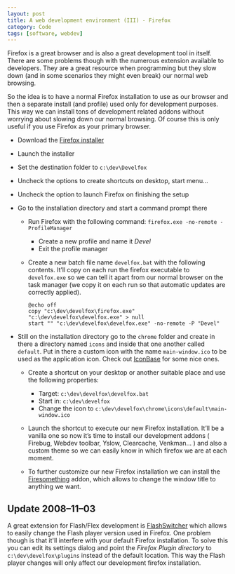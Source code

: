 ```yaml
---
layout: post
title: A web development environment (III) - Firefox
category: Code
tags: [software, webdev]
---
```


Firefox is a great browser and is also a great development tool in itself. There
are some problems though with the numerous extension available to developers. They
are a great resource when programming but they slow down (and in some scenarios
they might even break) our normal web browsing.

So the idea is to have a normal Firefox installation to use as our browser and
then a separate install (and profile) used only for development purposes. This
way we can install tons of development related addons without worrying about
slowing down our normal browsing. Of course this is only useful if you use Firefox
as your primary browser.

 - Download the [Firefox installer][1]
 - Launch the installer
 - Set the destination folder to `c:\dev\Develfox`
 - Uncheck the options to create shortcuts on desktop, start menu…
 - Uncheck the option to launch Firefox on finishing the setup
 - Go to the installation directory and start a command prompt there

   - Run Firefox with the following command: `firefox.exe -no-remote -ProfileManager`

     - Create a new profile and name it _Devel_
     - Exit the profile manager

   - Create a new batch file name `develfox.bat` with the following contents. It’ll
     copy on each run the firefox executable to `develfox.exe` so we can tell it
     apart from our normal browser on the task manager (we copy it on each run so
     that automatic updates are correctly applied).

         @echo off
         copy "c:\dev\develfox\firefox.exe" "c:\dev\develfox\develfox.exe" > null
         start "" "c:\dev\develfox\develfox.exe" -no-remote -P "Devel"

 - Still on the installation directory go to the `chrome` folder and create in
   there a directory named `icons` and inside that one another called `default`.
   Put in there a custom icon with the name `main-window.ico` to be used as the
   application icon. Check out [IconBase][2] for some nice ones.

   - Create a shortcut on your desktop or another suitable place and use the
     following properties:

     - Target: `c:\dev\develfox\develfox.bat`
     - Start in: `c:\dev\develfox`
     - Change the icon to `c:\dev\develfox\chrome\icons\default\main-window.ico`

   - Launch the shortcut to execute our new Firefox installation. It’ll be a
     vanilla one so now it’s time to install our development addons ( Firebug,
     Webdev toolbar, Yslow, Clearcache, Venkman… ) and also a custom theme so we
     can easily know in which firefox we are at each moment.
   - To further customize our new Firefox installation we can install the 
     [Firesomething][3] addon, which allows to change the window title to anything
     we want.


Update 2008–11–03
-----------------

A great extension for Flash/Flex development is [FlashSwitcher][4] which allows to
easily change the Flash player version used in Firefox. One problem though is that
it'll interfere with your default Firefox installation. To solve this you can edit
its settings dialog and point the _Firefox Plugin directory_ to `c:\dev\develfox\plugins`
instead of the default location. This way the Flash player changes will only
affect our development firefox installation.


[1]: http://www.getfirefox.com/
[2]: http://www.iconbase.com/
[3]: http://addons.mozilla.org/en-US/firefox/addon/31
[4]: http://www.sephiroth.it/firefox/flash_switcher/